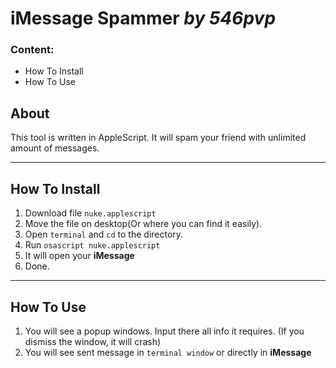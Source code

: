 # iMessage Spammer *by 546pvp*

### Content:
* How To Install
* How To Use

## About
This tool is written in AppleScript. It will spam your friend with unlimited amount of messages.

----

## How To Install
1. Download file `nuke.applescript`
2. Move the file on desktop(Or where you can find it easily).
3. Open `terminal` and `cd` to the directory.
4. Run `osascript nuke.applescript`
5. It will open your **iMessage**
6. Done.

----

## How To Use
1. You will see a popup windows. Input there all info it requires. (If you dismiss the window, it will crash)
2. You will see sent message in `terminal window` or directly in **iMessage**
